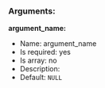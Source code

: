 ### Arguments:
**argument_name:**
* Name: argument_name
* Is required: yes
* Is array: no
* Description: <none>
* Default: `NULL`

